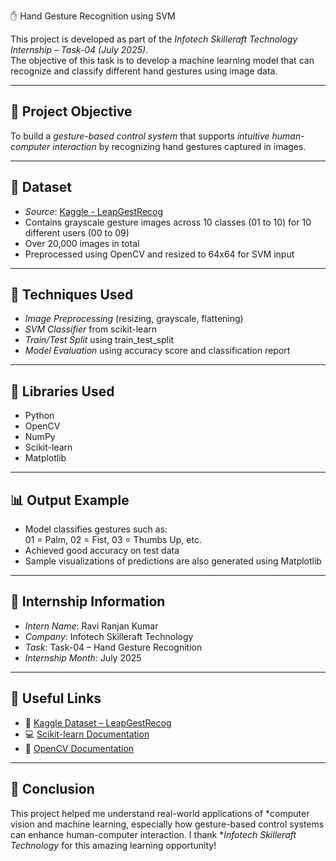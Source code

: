  ✋ Hand Gesture Recognition using SVM

This project is developed as part of the *Infotech Skilleraft Technology Internship – Task-04 (July 2025)*.  
The objective of this task is to develop a machine learning model that can recognize and classify different hand gestures using image data.

---

## 🎯 Project Objective

To build a *gesture-based control system* that supports *intuitive human-computer interaction* by recognizing hand gestures captured in images.

---

## 📁 Dataset

- *Source*: [Kaggle - LeapGestRecog](https://www.kaggle.com/datasets/gti-upm/leapgestrecog)
- Contains grayscale gesture images across 10 classes (01 to 10) for 10 different users (00 to 09)
- Over 20,000 images in total
- Preprocessed using OpenCV and resized to 64x64 for SVM input

---

## 🧠 Techniques Used

- *Image Preprocessing* (resizing, grayscale, flattening)
- *SVM Classifier* from scikit-learn
- *Train/Test Split* using train_test_split
- *Model Evaluation* using accuracy score and classification report

---

## 🧰 Libraries Used

- Python
- OpenCV
- NumPy
- Scikit-learn
- Matplotlib

---

## 📊 Output Example

- Model classifies gestures such as:  
  01 = Palm, 02 = Fist, 03 = Thumbs Up, etc.
- Achieved good accuracy on test data
- Sample visualizations of predictions are also generated using Matplotlib

---

## 💼 Internship Information

- *Intern Name*: Ravi Ranjan Kumar  
- *Company*: Infotech Skilleraft Technology  
- *Task*: Task-04 – Hand Gesture Recognition  
- *Internship Month*: July 2025

---

## 🔗 Useful Links

- 📁 [Kaggle Dataset – LeapGestRecog](https://www.kaggle.com/datasets/gti-upm/leapgestrecog)
- 💻 [Scikit-learn Documentation](https://scikit-learn.org/stable/)
- 🧠 [OpenCV Documentation](https://docs.opencv.org/)



---

## 📌 Conclusion

This project helped me understand real-world applications of *computer vision and machine learning, especially how gesture-based control systems can enhance human-computer interaction. I thank **Infotech Skilleraft Technology* for this amazing learning opportunity!
